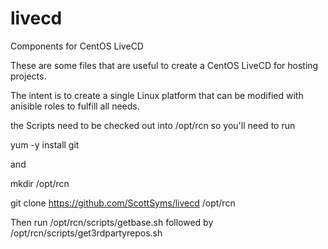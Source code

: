 # livecd
Components for CentOS LiveCD

These are some files that are useful to create a CentOS LiveCD for hosting projects.

The intent is to create a single Linux platform that can be modified with anisible roles to fulfill all needs.

the Scripts need to be checked out into /opt/rcn so you'll need to run

yum -y install git

and

mkdir /opt/rcn

git clone https://github.com/ScottSyms/livecd /opt/rcn

Then run /opt/rcn/scripts/getbase.sh followed by
/opt/rcn/scripts/get3rdpartyrepos.sh

